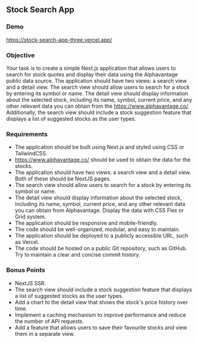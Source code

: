 ## Stock Search App

### Demo

https://stock-search-app-three.vercel.app/

### Objective

Your task is to create a simple Next.js application that allows users to search for stock quotes
and display their data using the Alphavantage public data source. The application should have
two views: a search view and a detail view. The search view should allow users to search for a
stock by entering its symbol or name. The detail view should display information about the
selected stock, including its name, symbol, current price, and any other relevant data you can
obtain from the https://www.alphavantage.co/. Additionally, the search view should include a
stock suggestion feature that displays a list of suggested stocks as the user types.

### Requirements

- The application should be built using Next.js and styled using CSS or TailwindCSS.
- https://www.alphavantage.co/ should be used to obtain the data for the stocks.
- The application should have two views: a search view and a detail view. Both of these should be
  NextJS pages.
- The search view should allow users to search for a stock by entering its symbol or name.
- The detail view should display information about the selected stock, including its name, symbol,
  current price, and any other relevant data you can obtain from Alphavantage. Display the data
  with CSS Flex or Grid system.
- The application should be responsive and mobile-friendly.
- The code should be well-organized, modular, and easy to maintain.
- The application should be deployed to a publicly accessible URL, such as Vercel.
- The code should be hosted on a public Git repository, such as GitHub. Try to maintain a clear and
  concise commit history.

### Bonus Points

- NextJS SSR.
- The search view should include a stock suggestion feature that displays a list of suggested stocks
  as the user types.
- Add a chart to the detail view that shows the stock's price history over time.
- Implement a caching mechanism to improve performance and reduce the number of API
  requests.
- Add a feature that allows users to save their favourite stocks and view them in a separate view.
